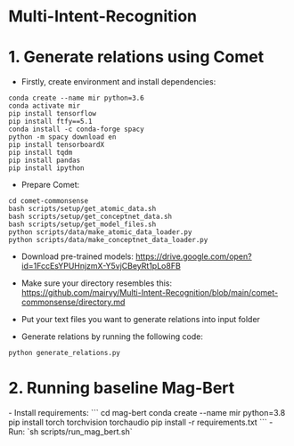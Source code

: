 # Multi-Intent-Recognition

<h1>1. Generate relations using Comet</h1>

- Firstly, create environment and install dependencies:

```
conda create --name mir python=3.6
conda activate mir
pip install tensorflow
pip install ftfy==5.1
conda install -c conda-forge spacy
python -m spacy download en
pip install tensorboardX
pip install tqdm
pip install pandas
pip install ipython
```

- Prepare Comet:

```
cd comet-commonsense
bash scripts/setup/get_atomic_data.sh
bash scripts/setup/get_conceptnet_data.sh
bash scripts/setup/get_model_files.sh
python scripts/data/make_atomic_data_loader.py
python scripts/data/make_conceptnet_data_loader.py
```

- Download pre-trained models: https://drive.google.com/open?id=1FccEsYPUHnjzmX-Y5vjCBeyRt1pLo8FB

- Make sure your directory resembles this: https://github.com/mairyy/Multi-Intent-Recognition/blob/main/comet-commonsense/directory.md
    
- Put your text files you want to generate relations into input folder

- Generate relations by running the following code:

```
python generate_relations.py 
```

<h1>2. Running baseline Mag-Bert</h1>
- Install requirements:
```
cd mag-bert
conda create --name mir python=3.8
pip install torch torchvision torchaudio
pip install -r requirements.txt
```
- Run: `sh scripts/run_mag_bert.sh`